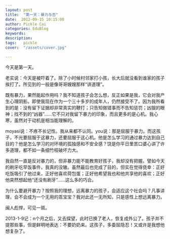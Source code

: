 ```yaml
---
layout: post  
title:  "第一天：暴力与否"
date:  2012-09-15 10:15:00
author: Pickle Cai  
categories: EduBlog  
keywords: 
description:   
tags:	pickle   
cover:  "/assets/cover.jpg"  

---
```


今天是第一天。



老实说：今天是被吓着了。除了小时候村邻家打小孩，长大后就没看到谁家的孩子挨打了。所见到的一般是像哥哥嫂嫂那样“讲道理”。



既有暴力，果然能起作用吗？我不知道孩子会怎么想，反正如果是我，它会对我产生心理阴影。即使我现在作为一个三十多岁的成年人，仍然接受不了。因为我所看到的是：没有留下证据却非常真实的鞭打；只告知做错事而不告知惩罚；凶狠的眼神；找不到的“凶器”……它不只对我留下暴力的印象，而且更多的是心机。我心寒，虽然对于动机是相当能理解的。



moyasi说：不疼不长记性。我从来都不认同。you说：那是屈服于暴力。而这孩子，不光要屈服于这暴力，还要屈服于这心机。他是怎么学习的通过暴力达到自己目的？他是怎么学习的对环境的孤独感和不安全感？饶是你平日里苦口婆心讲了许多道理，都不如一条细竹枝破坏力大。



我自然一直是反对暴力的，但非暴力能不能教育好孩子，我却没有把握。譬如今天的刷牙吃早饭事件，我真的没辙。虽然最后也完成了目的，但实在觉得侥幸：正好吃饭吸引了他过来，正好他喜欢荷包蛋；正好他希望我也和他共享他的喜欢；正好他突然想起他“还没有刷牙”……这么多的巧合。



为什么要避开暴力？按照我的理想，远离暴力的孩子，会适应这个社会吗？凡事讲理，会不会成为一个无用的乖宝宝？我对此还一无所知，只是感性上想远离暴力。



 



闽人彪悍，可见一斑。









2013-1-9记：n个月之后，又去探望，此时已换了老人，恢复成外公了。孩子并不提那些事，但是鲜明地表达：不要奶奶来。这孩子，多委屈隐忍！又或许是我想他想复杂了。

				

		    
